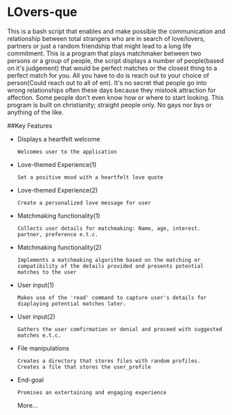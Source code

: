 # LOvers-que
This is a bash script that enables and make possible the communication and relationship between total strangers who are in search of love/lovers, partners or just a random friendship that might lead to a long life commitment. This is a program that plays matchmaker between two persons or a group of people, the script displays a number of people(based on it's judgement) that would be perfect matches or the closest thing to a perfect match for you. All you have to do is reach out to your choice of person(Could reach out to all of em). It's no secret that people go into wrong relationships often these days because they mistook attraction for affection. Some people don't even know how or where to start looking. This program is built on christianity; straight people only. No gays nor bys or anything of the like.

##Key Features
+ Displays a heartfelt welcome
  ```
  Welcomes user to the application
  ```

+ Love-themed Experience(1)
  ```
  Set a positive mood with a heartfelt love quote
  ```

+ Love-themed Experience(2)
  ```
  Create a personalized love message for user
  ```

+ Matchmaking functionality(1)
  ```
  Collects user details for matchmaking: Name, age, interest. partner, preference e.t.c.
  ```
  
+ Matchmaking functionality(2)
  ```
  Implements a matchmaking algorithm based on the matching or compatibility of the details provided and presents potential matches to the user
  ```

+ User input(1)
  ```
  Makes use of the 'read' command to capture user's details for diaplaying potential matches later.
  ```

+ User input(2)
  ```
  Gathers the user comfirmation or denial and proceed with suggested matches e.t.c.
  ```

+ File manipulations
  ```
  Creates a directory that stores files with random profiles.
  Creates a file that stores the user_profile
  ```

+ End-goal
  ```
  Promises an extertaining and engaging experience
  ```
  More...
  
